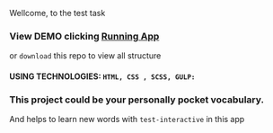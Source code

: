 
Wellcome, to the test task

### View DEMO clicking [Running App](https://hustle2live.github.io/test-2/)

or `download` this repo to view all structure

#### USING TECHNOLOGIES: `HTML, CSS , SCSS, GULP: `

### This project could be your personally pocket vocabulary.
And helps to learn new words with `test-interactive` in this app
